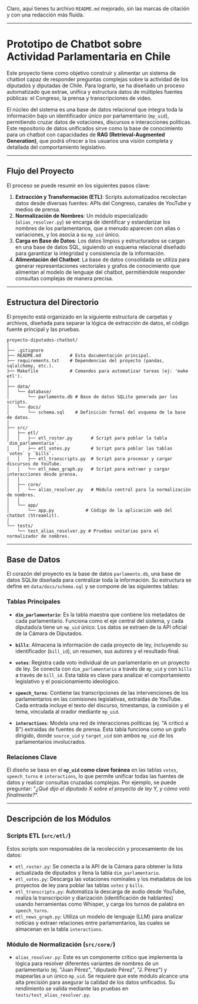 Claro, aquí tienes tu archivo `README.md` mejorado, sin las marcas de citación y con una redacción más fluida.

-----

# Prototipo de Chatbot sobre Actividad Parlamentaria en Chile

Este proyecto tiene como objetivo construir y alimentar un sistema de chatbot capaz de responder preguntas complejas sobre la actividad de los diputados y diputadas de Chile. Para lograrlo, se ha diseñado un proceso automatizado que extrae, unifica y estructura datos de múltiples fuentes públicas: el Congreso, la prensa y transcripciones de video.

El núcleo del sistema es una base de datos relacional que integra toda la información bajo un identificador único por parlamentario (`mp_uid`), permitiendo cruzar datos de votaciones, discursos e interacciones políticas. Este repositorio de datos unificados sirve como la base de conocimiento para un chatbot con capacidades de **RAG (Retrieval-Augmented Generation)**, que podrá ofrecer a los usuarios una visión completa y detallada del comportamiento legislativo.

-----

## Flujo del Proyecto

El proceso se puede resumir en los siguientes pasos clave:

1.  **Extracción y Transformación (ETL)**: Scripts automatizados recolectan datos desde diversas fuentes: APIs del Congreso, canales de YouTube y medios de prensa.
2.  **Normalización de Nombres**: Un módulo especializado (`alias_resolver.py`) se encarga de identificar y estandarizar los nombres de los parlamentarios, que a menudo aparecen con alias o variaciones, y los asocia a su `mp_uid` único.
3.  **Carga en Base de Datos**: Los datos limpios y estructurados se cargan en una base de datos SQL, siguiendo un esquema relacional diseñado para garantizar la integridad y consistencia de la información.
4.  **Alimentación del Chatbot**: La base de datos consolidada se utiliza para generar representaciones vectoriales y grafos de conocimiento que alimentan al modelo de lenguaje del chatbot, permitiéndole responder consultas complejas de manera precisa.

-----

## Estructura del Directorio

El proyecto está organizado en la siguiente estructura de carpetas y archivos, diseñada para separar la lógica de extracción de datos, el código fuente principal y las pruebas.

```
proyecto-diputados-chatbot/
│
├── .gitignore
├── README.md           # Esta documentación principal.
├── requirements.txt    # Dependencias del proyecto (pandas, sqlalchemy, etc.).
├── Makefile            # Comandos para automatizar tareas (ej: 'make etl').
│
├── data/
│   └── database/
│       └── parlamento.db # Base de datos SQLite generada por los scripts.
│   └── docs/
│       └── schema.sql    # Definición formal del esquema de la base de datos.
│
├── src/
│   ├── etl/
│   │   ├── etl_roster.py       # Script para poblar la tabla `dim_parlamentario`.
│   │   ├── etl_votes.py        # Script para poblar las tablas `votes` y `bills`.
│   │   ├── etl_transcripts.py  # Script para procesar y cargar discursos de YouTube.
│   │   └── etl_news_graph.py   # Script para extraer y cargar interacciones desde prensa.
│   │
│   ├── core/
│   │   └── alias_resolver.py   # Módulo central para la normalización de nombres.
│   │
│   └── app/
│       └── app.py            # Código de la aplicación web del chatbot (Streamlit).
│
└── tests/
    └── test_alias_resolver.py # Pruebas unitarias para el normalizador de nombres.
```

-----

## Base de Datos

El corazón del proyecto es la base de datos `parlamento.db`, una base de datos SQLite diseñada para centralizar toda la información. Su estructura se define en `data/docs/schema.sql` y se compone de las siguientes tablas:

### Tablas Principales

  * **`dim_parlamentario`**: Es la tabla maestra que contiene los metadatos de cada parlamentario. Funciona como el eje central del sistema, y cada diputado/a tiene un `mp_uid` único. Los datos se extraen de la API oficial de la Cámara de Diputados.

  * **`bills`**: Almacena la información de cada proyecto de ley, incluyendo su identificador (`bill_id`), un resumen, sus autores y el resultado final.

  * **`votes`**: Registra cada voto individual de un parlamentario en un proyecto de ley. Se conecta con `dim_parlamentario` a través de `mp_uid` y con `bills` a través de `bill_id`. Esta tabla es clave para analizar el comportamiento legislativo y el posicionamiento ideológico.

  * **`speech_turns`**: Contiene las transcripciones de las intervenciones de los parlamentarios en las comisiones legislativas, extraídas de YouTube. Cada entrada incluye el texto del discurso, timestamps, la comisión y el tema, vinculada al orador mediante `mp_uid`.

  * **`interactions`**: Modela una red de interacciones políticas (ej. "A criticó a B") extraídas de fuentes de prensa. Esta tabla funciona como un grafo dirigido, donde `source_uid` y `target_uid` son ambos `mp_uid` de los parlamentarios involucrados.

### Relaciones Clave

El diseño se basa en el **`mp_uid` como clave foránea** en las tablas `votes`, `speech_turns` e `interactions`, lo que permite unificar todas las fuentes de datos y realizar consultas cruzadas complejas. Por ejemplo, se puede preguntar: "*¿Qué dijo el diputado X sobre el proyecto de ley Y, y cómo votó finalmente?*".

-----

## Descripción de los Módulos

### Scripts ETL (`src/etl/`)

Estos scripts son responsables de la recolección y procesamiento de los datos:

  * `etl_roster.py`: Se conecta a la API de la Cámara para obtener la lista actualizada de diputados y llena la tabla `dim_parlamentario`.
  * `etl_votes.py`: Descarga las votaciones nominales y los metadatos de los proyectos de ley para poblar las tablas `votes` y `bills`.
  * `etl_transcripts.py`: Automatiza la descarga de audio desde YouTube, realiza la transcripción y diarización (identificación de hablantes) usando herramientas como Whisper, y carga los turnos de palabra en `speech_turns`.
  * `etl_news_graph.py`: Utiliza un modelo de lenguaje (LLM) para analizar noticias y extraer relaciones entre parlamentarios, las cuales se almacenan en la tabla `interactions`.

### Módulo de Normalización (`src/core/`)

  * `alias_resolver.py`: Este es un componente crítico que implementa la lógica para resolver diferentes variantes de nombres de un parlamentario (ej. "Juan Pérez", "diputado Pérez", "J. Pérez") y mapearlas a un único `mp_uid`. Se requiere que este módulo alcance una alta precisión para asegurar la calidad de los datos unificados. Su rendimiento se valida mediante las pruebas en `tests/test_alias_resolver.py`.